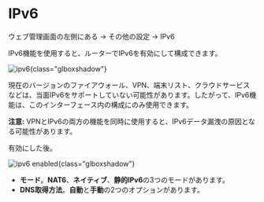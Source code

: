 # IPv6

ウェブ管理画面の左側にある -> その他の設定 -> IPv6

IPv6機能を使用すると、ルーターでIPv6を有効にして構成できます。

![ipv6](https://static.gl-inet.com/docs/router/en/4/tutorials/ipv6/ipv6_page.png){class="glboxshadow"}

現在のバージョンのファイアウォール、VPN、端末リスト、クラウドサービスなどは、当面IPv6をサポートしていない可能性があります。したがって、IPv6機能は、このインターフェース内の構成にのみ使用できます。

**注意:** VPNとIPv6の両方の機能を同時に使用すると、IPv6データ漏洩の原因となる可能性があります。

有効にした後。

![ipv6 enabled](https://static.gl-inet.com/docs/router/en/4/tutorials/ipv6/ipv6_enabled.png){class="glboxshadow"}

- **モード**。**NAT6**、**ネイティブ**、**静的IPv6**の3つのモードがあります。
- **DNS取得方法**。**自動**と**手動**の2つのオプションがあります。
